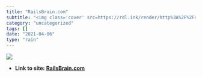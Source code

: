 ```yaml
---
title: "RailsBrain.com"
subtitle: "<img class='cover' src=https://rdl.ink/render/http%3A%2F%2Frailsbrain.com>"
category: "uncategorized"
tags: []
date: "2021-04-06"
type: "rain"
---
```

<img class="cover" src=https://rdl.ink/render/http%3A%2F%2Frailsbrain.com>


* **Link to site:** **[RailsBrain.com](http://railsbrain.com)**